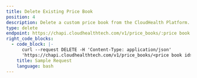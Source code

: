 ```yaml
---
title: Delete Existing Price Book
position: 4
description: Delete a custom price book from the CloudHealth Platform.
type: delete
endpoint: https://chapi.cloudhealthtech.com/v1/price_books/:price book id
right_code_blocks:
  - code_block: |-
      curl --request DELETE -H 'Content-Type: application/json'
      'https://chapi.cloudhealthtech.com/v1/price_books/<price book id>?api_key=<your_api_key>'
    title: Sample Request
    language: bash
---
```


